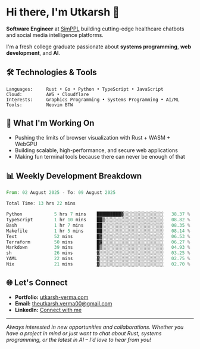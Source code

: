 # Hi there, I'm Utkarsh 👋

**Software Engineer** at [SimPPL](https://simppl.org) building cutting-edge healthcare chatbots and social media intelligence platforms.

I'm a fresh college graduate passionate about **systems programming**, **web development**, and **AI**.

## 🛠️ Technologies & Tools

```
Languages:     Rust • Go • Python • TypeScript • JavaScript
Cloud:         AWS • Cloudflare
Interests:     Graphics Programming • Systems Programming • AI/ML
Tools:         Neovim BTW
```

## 🚀 What I'm Working On

- Pushing the limits of browser visualization with Rust + WASM + WebGPU
- Building scalable, high-performance, and secure web applications
- Making fun terminal tools because there can never be enough of that

## 📊 Weekly Development Breakdown

<!--START_SECTION:waka-->

```rust
From: 02 August 2025 - To: 09 August 2025

Total Time: 13 hrs 22 mins

Python            5 hrs 7 mins    █████████▓░░░░░░░░░░░░░░░   38.37 %
TypeScript        1 hr 10 mins    ██▒░░░░░░░░░░░░░░░░░░░░░░   08.82 %
Bash              1 hr 7 mins     ██░░░░░░░░░░░░░░░░░░░░░░░   08.35 %
Makefile          1 hr 5 mins     ██░░░░░░░░░░░░░░░░░░░░░░░   08.14 %
Text              52 mins         █▓░░░░░░░░░░░░░░░░░░░░░░░   06.53 %
Terraform         50 mins         █▓░░░░░░░░░░░░░░░░░░░░░░░   06.27 %
Markdown          39 mins         █▒░░░░░░░░░░░░░░░░░░░░░░░   04.93 %
sh                26 mins         ▓░░░░░░░░░░░░░░░░░░░░░░░░   03.25 %
YAML              22 mins         ▓░░░░░░░░░░░░░░░░░░░░░░░░   02.75 %
Nix               21 mins         ▓░░░░░░░░░░░░░░░░░░░░░░░░   02.70 %
```

<!--END_SECTION:waka-->

## 🌐 Let's Connect

- **Portfolio:** [utkarsh-verma.com](https://utkarsh-verma.com)
- **Email:** theutkarsh.verma00@gmail.com
- **LinkedIn:** [Connect with me](https://linkedin.com/in/utkarsh-verm4)

---

*Always interested in new opportunities and collaborations. Whether you have a project in mind or just want to chat about Rust, systems programming, or the latest in AI – I'd love to hear from you!*
